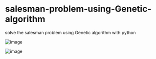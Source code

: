 # salesman-problem-using-Genetic-algorithm
solve the salesman problem using Genetic algorithm with python

![image](https://github.com/abd-19/salesman-problem-using-Genetic-algorithm/assets/82651343/6ae2536d-f069-4352-9513-c723bb5fbd4b)

![image](https://github.com/abd-19/salesman-problem-using-Genetic-algorithm/assets/82651343/7984e143-8e8e-4d61-9ee5-ddd8047c4ef1)
